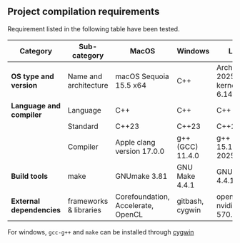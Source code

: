 ## Project compilation requirements
Requirement listed in the following table have been tested.

| Category                    | Sub-category          |MacOS                              | Windows          | Linux                     |
|-----------------------------|-----------------------|-----------------------------------|------------------|---------------------------|
| **OS type and version**     | Name and architecture |macOS Sequoia 15.5 x64             | C++              | Arch Linux 2025.05.01, kernel 6.14.4
| **Language and compiler**   | Language              |C++                                | C++              | C++         
|                             | Standard              |C++23                              | C++23            | C++23       
|                             | Compiler              |Apple clang version 17.0.0         | g++ (GCC) 11.4.0 | g++ (GCC) 15.1.1 20250425       
| **Build tools**             | make                  |GNUmake 3.81                       | GNU Make 4.4.1         | GNU Make 4.4.1
| **External dependencies**   | frameworks & libraries|Corefoundation, Accelerate, OpenCL | gitbash, cygwin          | opencl-nvidia 570.144-3

For windows, ```gcc-g++``` and ```make``` can be installed through [cygwin](https://www.cygwin.com)